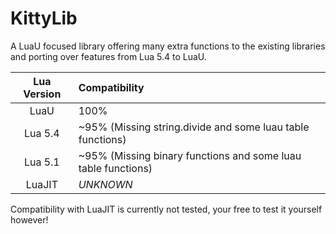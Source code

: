 # KittyLib
A LuaU focused library offering many extra functions to the existing libraries and porting over features from Lua 5.4 to LuaU.

| Lua Version | Compatibility |
| :-: | :-- |
| LuaU | 100% |
| Lua 5.4 | ~95% (Missing string.divide and some luau table functions) |
| Lua 5.1 | ~95% (Missing binary functions and some luau table functions) |
| LuaJIT | *UNKNOWN* |

Compatibility with LuaJIT is currently not tested, your free to test it yourself however!
